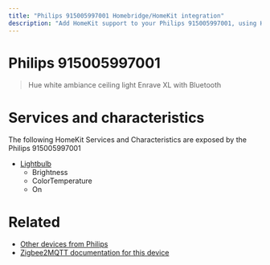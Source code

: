 ```yaml
---
title: "Philips 915005997001 Homebridge/HomeKit integration"
description: "Add HomeKit support to your Philips 915005997001, using Homebridge, Zigbee2MQTT and homebridge-z2m."
---
```

<!---
This file has been GENERATED using src/docgen/docgen.ts
DO NOT EDIT THIS FILE MANUALLY!
-->
# Philips 915005997001
> Hue white ambiance ceiling light Enrave XL with Bluetooth


# Services and characteristics
The following HomeKit Services and Characteristics are exposed by
the Philips 915005997001

* [Lightbulb](../../light.md)
  * Brightness
  * ColorTemperature
  * On


# Related
* [Other devices from Philips](../index.md#philips)
* [Zigbee2MQTT documentation for this device](https://www.zigbee2mqtt.io/devices/915005997001.html)